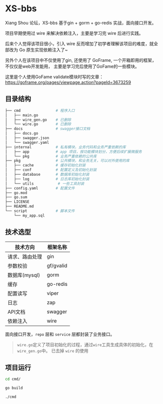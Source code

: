 # XS-bbs
Xiang Shou 论坛，XS-bbs 基于gin + gorm + go-redis 实战，面向接口开发。

项目早期使用过 wire 来解决依赖注入，主要是学习完 wire 后进行实践。

后来个人觉得该项目很小，引入 wire 反而增加了初学者理解该项目的难度，就全部改为 Go 原生实现依赖注入了~

另外个人在该项目中不仅使用了gin, 还使用了 GoFrame, 一个开箱即用的框架，不仅仅是web开发能用， 主要是学习完后使用了GoFame的一些模块。

这里是个人使用GoFame validate模块时写的文章：https://goframe.org/pages/viewpage.action?pageId=3673259



## 目录结构
```sh
├── cmd                # 程序入口
│   ├── main.go
│   ├── wire_gen.go    # 已删除
│   └── wire.go        # 已删除
├── docs               # swagger接口文档
│   ├── docs.go
│   ├── swagger.json
│   └── swagger.yaml
├── internal           # 私有模块，业务代码和业务严重依赖的库
│   ├── app            # app 项目，按功能模块划分，方便后续扩展微服务
│   └── pkg            # 业务严重依赖的公共库
├── pkg                # 公共模块，和业务无关，可以对外使用的库
│   ├── cache          # 缓存初始化封装
│   ├── conf           # 配置定义及初始化封装
│   ├── database       # 数据库初始化封装
│   ├── log            # 日志库初始化封装
│   └── utils           # 一些工具封装
├── config.yaml        # 配置文件
├── go.mod
├── go.sum
├── LICENSE
├── README.md
└── script             # 脚本文件
    └── my_app.sql
```

## 技术选型

| 技术方向       | 框架名称  |
| -------------- | --------- |
| 请求、路由处理 | gin       |
| 参数校验       | gf/gvalid |
| 数据库(mysql)  | gorm      |
| 缓存           | go-redis  |
| 配置读写       | viper     |
| 日志           | zap       |
| API文档        | swagger   |
| 依赖注入       | wire      |

面向接口开发，`repo` 层和 `service` 层都封装了业务接口。

> `wire.go`定义了项目初始化的过程，通过`wire`工具生成具体的初始化，在`wire_gen.go`中。  已去掉 `wire` 的使用

## 项目运行

```sh
cd cmd/

go build

./cmd
```
